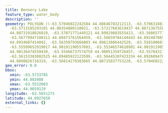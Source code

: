 ```yaml
---
title: Bennery Lake
feature_type: water_body
description: ''
geometry: POLYGON ((-63.57046022242584 44.88646783212113, -63.57063188380216 44.88348798637847,
  -63.5713185293101 44.88354880110021, -63.57217683619437 44.8871367558689, -63.57337846583304
  44.88731918826819, -63.57071771449121 44.89029883555413, -63.56865777796738 44.89187981020881,
  -63.56779947108311 44.89473761564459, -63.56659784144443 44.89248786581156, -63.56522455042945
  44.8934607414042, -63.56350793666003 44.89613606442529, -63.55810060328642 44.89972323404547,
  -63.55509652919017 44.90191190557603, -63.55346574610981 44.90191190557603, -63.55320825404444
  44.90136474550439, -63.55466737574759 44.90051359726457, -63.55784311122105 44.89802087636367,
  -63.56153383082525 44.89485922123599, -63.56445207423334 44.89260947616091, -63.56694116419797
  44.8890826716319, -63.56814279383665 44.88725837753228, -63.57046022242584 44.88646783212113))
geo_error: 0.0
bbox:
  xmin: -63.5733785
  ymin: 44.883488
  xmax: -63.5532083
  ymax: 44.9019119
longitude: -63.5651273
latitude: 44.8927659
external_links: {}
---
```

